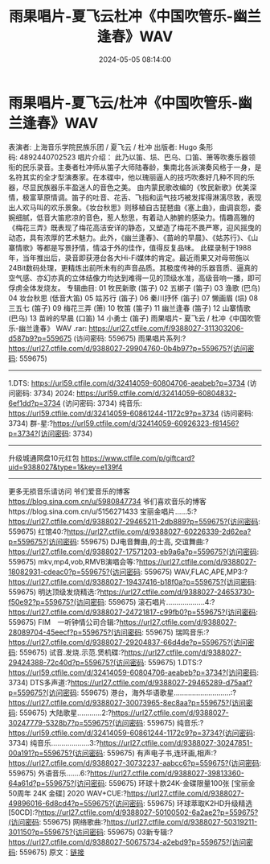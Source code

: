 ﻿---
title: 雨果唱片-夏飞云杜冲《中国吹管乐-幽兰逢春》WAV
date: 2024-05-05 08:14:00
categories: 古典音乐、新世纪、纯音雅乐
tags: 纯音雅乐
---
# 雨果唱片-夏飞云/杜冲《中国吹管乐-幽兰逢春》WAV

表演者: 上海音乐学院民族乐团 / 夏飞云 / 杜冲
出版者: Hugo
条形码: 4892440702523
唱片介绍：
此乃以笛、埙、巴乌、口笛、箫等吹奏乐器领衔的民乐录音。主奏者杜冲师从笛子大师陆春龄，集南北各派演奏风格于一身，是名符其实的全才型演奏家。在本碟中，他以瑰丽逼人的技巧吹奏好几种不同的乐器，尽显民族器乐丰盈迷人的音色之美。
由内蒙民歌改编的《牧民新歌》优美深情，极富草原情调。笛子的吐音、花舌、飞指和运气技巧被发挥得淋漓尽致，表现出人欢马叫的欢乐景象。《妆台秋思》则移植自古琵琶曲《塞上曲》，曲调哀怨，委婉细腻，低音大笛悲凉的音色，惹人愁思，有着动人肺腑的感染力。情趣高雅的《梅花三弄》既表现了梅花高洁安详的静态，又塑造了梅花不畏严寒，迎风摇曳的动态，具有浓厚的艺术魅力。此外，《幽兰逢春》、《苗岭的早晨》、《姑苏行》、《山寨情歌》等都是写景抒情，情溢于外的佳作，值得反复品味。
此碟录制于1988年，当年推出后，录音即获港台各大Hi-Fi媒体的肯定。最近雨果又对母带施以24Bit数码处理，更精炼出前所未有的声音品质。其极度传神的乐器音质、逼真的空气感、亦幻亦真的立体结像力均达到难得一见的顶级水准，高级音响一播，即可俘虏全体发烧友。
专辑曲目:
01 牧民新歌 (笛子)
02 五梆子 (笛子)
03 渔歌 (巴乌)
04 妆台秋思 (低音大笛)
05 姑苏行 (笛子)
06 秦川抒怀 (笛子)
07 懒画眉 (埙)
08 三五七 (笛子)
09 梅花三弄 (箫)
10 牧笛 (笛子)
11 幽兰逢春 (笛子)
12 山寨情歌 (巴乌)
13 苗岭的早晨 (口笛)
14 小勇士 (笛子)
雨果唱片- 夏飞云 / 杜冲《中国吹管乐-幽兰逢春》 WAV .rar: https://url27.ctfile.com/f/9388027-311303206-d587b9?p=559675
(访问密码: 559675)
雨果唱片系列:?https://url27.ctfile.com/d/9388027-29904760-0b4b97?p=559675?(访问密码:
559675)
*********************************************************************************************
1.DTS: https://url59.ctfile.com/d/32414059-60804706-aeabeb?p=3734
(访问密码: 3734)
2024: https://url59.ctfile.com/d/32414059-60804832-6ef1dd?p=3734
(访问密码: 3734)
纯音乐: https://url59.ctfile.com/d/32414059-60861244-1172c9?p=3734
(访问密码: 3734)
群-星:?https://url59.ctfile.com/d/32414059-60926323-f81456?p=3734?(访问密码:
3734)
*****************************************************
升级城通网盘10元红包 https://www.ctfile.com/p/giftcard?uid=9388027&type=1&key=e139f4
**************************
更多无损音乐请访问
爷们爱音乐的博客
https://blog.sina.com.cn/u/5980847734
爷们喜欢音乐的博客https://blog.sina.com.cn/u/5156271433
宝丽金唱片......5:?https://url27.ctfile.com/d/9388027-29465211-2db889?p=559675?(访问密码:
559675)
红馆40:?https://url27.ctfile.com/d/9388027-60226339-2d62ea?p=559675?(访问密码:
559675)
DJ电音舞曲,的士高, 交谊舞曲:?https://url27.ctfile.com/d/9388027-17571203-eb9a6a?p=559675?(访问密码:
559675)
mkv,mp4,vob,RMVB演唱会等:?https://url27.ctfile.com/d/9388027-18082931-cdeac0?p=559675?(访问密码:
559675)
WAV,FLAC,APE,MP3:?https://url27.ctfile.com/d/9388027-19437416-b18f0a?p=559675?(访问密码:
559675)
明达顶级发烧精选:?https://url27.ctfile.com/d/9388027-24653730-f50e92?p=559675?(访问密码:
559675)
滚石唱片...................4:?https://url27.ctfile.com/d/9388027-24721817-c99fb0?p=559675?(访问密码:
559675)
FIM　一听钟情公司合辑:?https://url27.ctfile.com/d/9388027-28089704-45eecf?p=559675?(访问密码:
559675)
瑞鸣音乐:?https://url27.ctfile.com/d/9388027-29204837-66d4de?p=559675?(访问密码:
559675)
试音.发烧.示范.煲机碟:?https://url27.ctfile.com/d/9388027-29424388-72c40d?p=559675?(访问密码:
559675)
1.DTS:?https://url59.ctfile.com/d/32414059-60804706-aeabeb?p=3734?(访问密码:
3734)
DTS多声道:?https://url27.ctfile.com/d/9388027-29465289-d75aaf?p=559675?(访问密码:
559675)
港台，海外华语歌星............................:?https://url27.ctfile.com/d/9388027-30073965-8ec8aa?p=559675?(访问密码:
559675)
大陆歌星............2:?https://url27.ctfile.com/d/9388027-30247779-5328b7?p=559675?(访问密码:
559675)
纯音乐:?https://url59.ctfile.com/d/32414059-60861244-1172c9?p=3734?(访问密码:
3734)
纯音乐...................3:?https://url27.ctfile.com/d/9388027-30247851-00a191?p=559675?(访问密码:
559675)
有声电子书,连环画,相声:?https://url27.ctfile.com/d/9388027-30732237-aabcc6?p=559675?(访问密码:
559675)
外语音乐.......6:?https://url27.ctfile.com/d/9388027-39813360-64a61d?p=559675?(访问密码:
559675)
环球十款24K-金碟限量100张 [宝丽金50周年 24K 金碟] 2020 WAV+CUE:?https://url27.ctfile.com/d/9388027-49896016-6d8cd4?p=559675?(访问密码:
559675)
环球萃取K2HD升级精选[50CD]:?https://url27.ctfile.com/d/9388027-50100502-6a2ae2?p=559675?(访问密码:
559675)
网络歌曲:?https://url27.ctfile.com/d/9388027-50319211-301150?p=559675?(访问密码:
559675)
03新专辑:?https://url27.ctfile.com/d/9388027-50675734-a2ebd9?p=559675?(访问密码:
559675)
原文：[链接](https://blog.sina.com.cn/s/blog_1647c7e76010315hn.html)